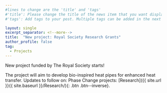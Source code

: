 ```yaml
---
#lines to change are the 'title' and 'tags'
#'title': Please change the title of the news item that you want displayed on the page 'News'
#'tags': Add tags to your post. Multiple tags can be added in the next line. The current list shows the ones already on the website. If your desired tag matches these then please retain, otherwise you can add more. Please make sure of the letter case; we would not want repeats like 'jobs' and 'jobs'

layout: single
excerpt_separator: <!--more-->
title:  "New project: Royal Society Research Grants"
author_profile: false		
tag: 							
  - Projects
---
```


New project funded by The Royal Society starts!

<!--more-->

The project will aim to develop bio-inspired heat pipes for enhanced heat transfer. Updates to follow on: Phase Change projects: [Research]({{ site.url }}{{ site.baseurl }}/Research/){: .btn .btn--inverse}.
